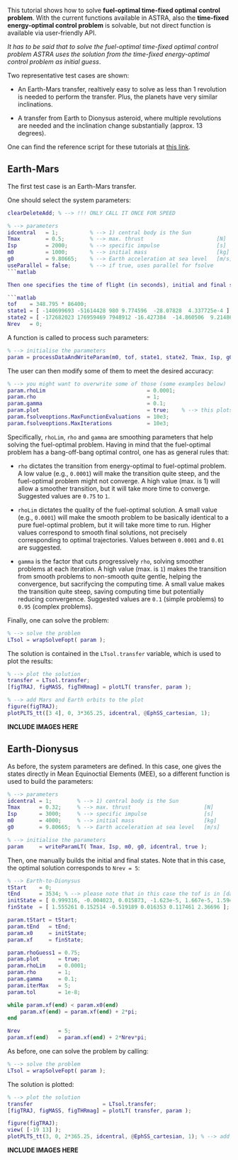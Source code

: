 This tutorial shows how to solve **fuel-optimal time-fixed optimal control problem**. With the current functions available in ASTRA, also the **time-fixed energy-optimal control problem** is solvable, but not direct function is available via user-friendly API.

*It has to be said that to solve the fuel-optimal time-fixed optimal control problem ASTRA uses the solution from the time-fixed energy-optimal control problem as initial guess*.

Two representative test cases are shown:

- An Earth-Mars transfer, realtively easy to solve as less than 1 revolution is needed to perform the transfer. Plus, the planets have very similar inclinations.

- A transfer from Earth to Dionysus asteroid, where multiple revolutions are needed and the inclination change substantially (approx. 13 degrees).

One can find the reference script for these tutorials at [this link](https://github.com/andreabellome/astra/blob/main/low_thrust_trajectories.m).

## Earth-Mars

The first test case is an Earth-Mars transfer.

One should select the system parameters:

```matlab
clearDeleteAdd; % --> !!! ONLY CALL IT ONCE FOR SPEED

% --> parameters
idcentral   = 1;          % --> 1) central body is the Sun
Tmax        = 0.5;        % --> max. thrust                       [N]
Isp         = 2000;       % --> specific impulse                  [s]
m0          = 1000;       % --> initial mass                      [kg]           
g0          = 9.80665;    % --> Earth acceleration at sea level   [m/s]
useParallel = false;      % --> if true, uses parallel for fsolve
```matlab

Then one specifies the time of flight (in seconds), initial and final states (in km and km/s, for position and velocity, respectively), as well as the desired number of revolutions:

```matlab
tof    = 348.795 * 86400;                                                       % --> time of flight [sec]
state1 = [ -140699693 -51614428 980 9.774596  -28.07828  4.337725e-4 ];         % --> initial state [km],[km/s]
state2 = [ -172682023 176959469 7948912 -16.427384  -14.860506  9.21486e-4 ];   % --> final state [km],[km/s]
Nrev   = 0;                                                                     % --> number of revolutions
```

A function is called to process such parameters:

```matlab
% --> initialise the parameters
param = processDataAndWriteParam(m0, tof, state1, state2, Tmax, Isp, g0, Nrev, idcentral, useParallel);
```

The user can then modify some of them to meet the desired accuracy:

```matlab
% --> you might want to overwrite some of those (some examples below)
param.rhoLim                                = 0.0001;
param.rho                                   = 1;
param.gamma                                 = 0.1;
param.plot                                  = true;    % --> this plots the thrust evolution over time for different rho (default is false)
param.fsolveoptions.MaxFunctionEvaluations  = 10e3;
param.fsolveoptions.MaxIterations           = 10e3;
```

Specifically, ```rhoLim```, ```rho``` and ```gamma``` are smoothing parameters that help solving the fuel-optimal problem. Having in mind that the fuel-optimal problem has a bang-off-bang optimal control, one has as general rules that:

- ```rho``` dictates the transition from energy-optimal to fuel-optimal problem. A low value (e.g., ```0.0001```) will make the transition quite steep, and the fuel-optimal problem might not converge. A high value (max. is 1) will allow a smoother transition, but it will take more time to converge. Suggested values are ```0.75``` to ```1```.

- ```rhoLim``` dictates the quality of the fuel-optimal solution. A small value (e.g., ```0.0001```) will make the smooth problem to be basically identical to a pure fuel-optimal problem, but it will take more time to run. Higher values correspond to smooth final solutions, not precisely corresponding to optimal trajectories. Values between ```0.0001``` and ```0.01``` are suggested.

- ```gamma``` is the factor that cuts progressively ```rho```, solving smoother problems at each iteration. A high value (max. is ```1```) makes the transition from smooth problems to non-smooth quite gentle, helping the convergence, but sacrifycing the computing time. A small value makes the transition quite steep, saving computing time but potentially reducing convergence. Suggested values are ```0.1``` (simple problems) to ```0.95``` (complex problems).

Finally, one can solve the problem:

```matlab
% --> solve the problem
LTsol = wrapSolveFopt( param );
```

The solution is contained in the ```LTsol.transfer``` variable, which is used to plot the results:

```matlab
% --> plot the solution
transfer = LTsol.transfer;
[figTRAJ, figMASS, figTHRmag] = plotLT( transfer, param );

% --> add Mars and Earth orbits to the plot
figure(figTRAJ);
plotPLTS_tt([3 4], 0, 3*365.25, idcentral, @EphSS_cartesian, 1);
```

**INCLUDE IMAGES HERE**

## Earth-Dionysus

As before, the system parameters are defined. In this case, one gives the states directly in Mean Equinoctial Elements (MEE), so a different function is used to build the parameters:

```matlab
% --> parameters
idcentral = 1;        % --> 1) central body is the Sun
Tmax      = 0.32;     % --> max. thrust                       [N]
Isp       = 3000;     % --> specific impulse                  [s]
m0        = 4000;     % --> initial mass                      [kg]          
g0        = 9.80665;  % --> Earth acceleration at sea level   [m/s]

% --> initialise the parameters
param     = writeParamLT( Tmax, Isp, m0, g0, idcentral, true );
```

Then, one manually builds the initial and final states. Note that in this case, the optimal solution corresponds to ```Nrev = 5```:

```matlab
% --> Earth-to-Dionysus
tStart    = 0;
tEnd      = 3534; % --> please note that in this case the tof is in [days] as this is already scaled!!!
initState = [ 0.999316, -0.004023, 0.015873, -1.623e-5, 1.667e-5, 1.59491 ];
finState  = [ 1.555261 0.152514 -0.519189 0.016353 0.117461 2.36696 ];

param.tStart = tStart;
param.tEnd   = tEnd;
param.x0     = initState;
param.xf     = finState;

param.rhoGuess1 = 0.75;
param.plot      = true;
param.rhoLim    = 0.0001;
param.rho       = 1;
param.gamma     = 0.1;
param.iterMax   = 5;
param.tol       = 1e-8;

while param.xf(end) < param.x0(end)
    param.xf(end) = param.xf(end) + 2*pi;
end

Nrev            = 5;
param.xf(end)   = param.xf(end) + 2*Nrev*pi;
```

As before, one can solve the problem by calling:

```matlab
% --> solve the problem
LTsol = wrapSolveFopt( param );
```

The solution is plotted:

```matlab
% --> plot the solution
transfer                      = LTsol.transfer;
[figTRAJ, figMASS, figTHRmag] = plotLT( transfer, param );

figure(figTRAJ);
view( [-19 13] );
plotPLTS_tt(3, 0, 2*365.25, idcentral, @EphSS_cartesian, 1); % --> add Earth orbit to the plot
```

**INCLUDE IMAGES HERE**



